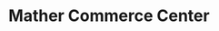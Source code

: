 ---
layout: post
title: Mather Commerce Center
tags:
- signs
thumb: /images/portfolio/mather-commerce-center.jpg
images: 
- /images/portfolio/mather-commerce-center.jpg
imgurl: 
---